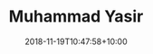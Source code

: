 ---
title: "Muhammad Yasir"
date: 2018-11-19T10:47:58+10:00
draft: false
image: "images/team/sage-kirk-485982-unsplash.jpg"
jobtitle: "System Administrator"
linkedinurl: "https://www.linkedin.com"
promoted: true
weight: 2
---